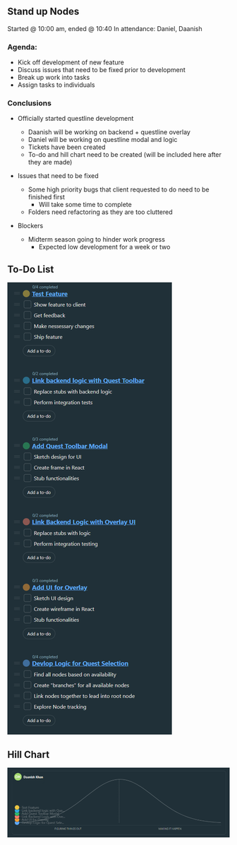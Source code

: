 ## Stand up Nodes
Started @ 10:00 am, ended @ 10:40
In attendance: Daniel, Daanish

### Agenda:
- Kick off development of new feature
- Discuss issues that need to be fixed prior to development
- Break up work into tasks
- Assign tasks to individuals

### Conclusions
- Officially started questline development
	- Daanish will be working on backend + questline overlay
	- Daniel will be working on questline modal and logic
	- Tickets have been created
	- To-do and hill chart need to be created (will be included here after they are made)

- Issues that need to be fixed
	- Some high priority bugs that client requested to do need to be finished first
		- Will take some time to complete
	- Folders need refactoring as they are too cluttered

- Blockers
	- Midterm season going to hinder work progress
		- Expected low development for a week or two

## To-Do List
![To-Do List](image.png)

## Hill Chart
![Alt text](image-1.png)